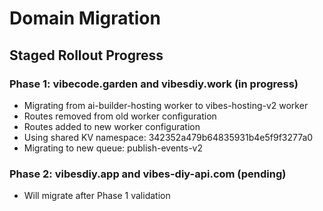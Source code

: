 # Domain Migration

## Staged Rollout Progress

### Phase 1: vibecode.garden and vibesdiy.work (in progress)
- Migrating from ai-builder-hosting worker to vibes-hosting-v2 worker
- Routes removed from old worker configuration
- Routes added to new worker configuration
- Using shared KV namespace: 342352a479b64835931b4e5f9f3277a0
- Migrating to new queue: publish-events-v2

### Phase 2: vibesdiy.app and vibes-diy-api.com (pending)
- Will migrate after Phase 1 validation
